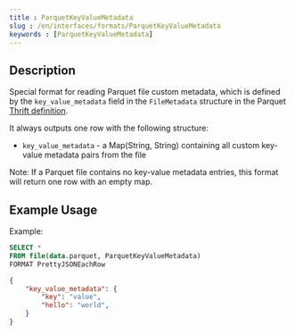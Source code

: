 ```yaml
---
title : ParquetKeyValueMetadata
slug : /en/interfaces/formats/ParquetKeyValueMetadata
keywords : [ParquetKeyValueMetadata]
---
```


## Description

Special format for reading Parquet file custom metadata, which is defined by the `key_value_metadata` field in the `FileMetadata` structure in the Parquet [Thrift definition](https://github.com/apache/parquet-format/blob/94b9d631aef332c78b8f1482fb032743a9c3c407/src/main/thrift/parquet.thrift#L1263).

It always outputs one row with the following structure:
- `key_value_metadata` - a Map(String, String) containing all custom key-value metadata pairs from the file

Note: If a Parquet file contains no key-value metadata entries, this format will return one row
with an empty map.

## Example Usage

Example:

```sql
SELECT *
FROM file(data.parquet, ParquetKeyValueMetadata)
FORMAT PrettyJSONEachRow
```

```json
{
    "key_value_metadata": {
        "key": "value",
        "hello": "world",
    }
}
```


